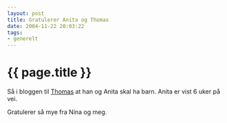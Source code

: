 ```yaml
---
layout: post
title: Gratulerer Anita og Thomas
date: 2004-11-22 20:03:22
tags:
- generelt
---
```


{{ page.title }}
================

Så i bloggen til <a href="http://overnode.com">Thomas</a> at han og Anita skal ha barn. Anita er vist 6 uker på vei.

Gratulerer så mye fra Nina og meg.